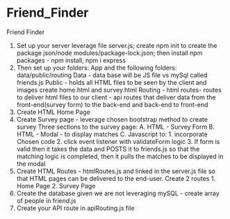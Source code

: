 # Friend_Finder
Friend Finder
1. Set up your server leverage file server.js; create npm init to create the package json/node modules/package-lock.json; then install npm packages - npm install, npm i express
2. Then set up your folders: App and the following folders: data/public/routing
    Data - data base will be JS file vs mySql called friends.js
    Public - holds all HTML files to be seen by the client and images create home.html and survey.html
    Routing - html routes- routes to deliver html files to our client
            - api routes that deliver data from the front-end(survey form) to the back-end and back-end to front-end
3. Create HTML Home Page   
4. Create Survey page - leverage chosen bootstrap method to create survey
    Three sections to the survey page:
    A. HTML - Survey Form
    B. HTML - Modal - to display matches
    C.  Javascript to: 
        1. incorporate Chosen code 
        2. click event listener with validateForm logic
        3. If form is valid then it takes the data and POSTS it to friends.js so that the matching logic is completed, then it pulls the matches to be displayed in the modal
5. Create HTML Routes - htmlRoutes.js and linked in the server.js file so that HTML pages can be delivered to the end-user. Create 2 routes
        1. Home Page 
        2. Survey Page 
6. Create the database given we are not leveraging mySQL - create array of people in friend.js
7. Create your API route in apiRouting.js file
